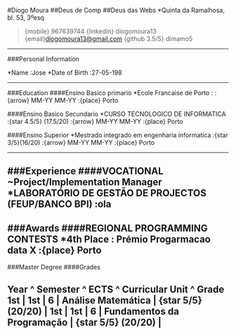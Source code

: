 #Diogo Moura
##Deus de Comp
##Deus das Webs
*Quinta da Ramalhosa, bl. 53, 3ºesq
>{mobile} 967639744
>{linkedin} diogomoura13
>{email}diogomoura13@gmail.com
>{github 3.5/5} dimamo5

------

###Personal Information

*Name
:Jose
*Date of Birth
:27\-05\-198

------

###Education
####Ensino Basico primario
*Ecole Francaise de Porto
:
:{arrow} MM\-YY MM\-YY
:{place} Porto

####Ensino Basico Secundario
*CURSO TECNOLOGICO DE INFORMATICA
:{star 4.5/5} (17.5\/20)
:{arrow} MM\-YY MM\-YY
:{place} Porto

####Ensino Superior
*Mestrado integrado em engenharia informatica
:{star 3/5}(16\/20)
:{arrow} MM\-YY MM\-YY
:{place} Porto

------

###Experience
####VOCATIONAL
~Project\/Implementation Manager
*LABORATÓRIO DE GESTÃO DE PROJECTOS (FEUP\/BANCO BPI)
:ola
------

###Awards
####REGIONAL PROGRAMMING CONTESTS
*4th Place
: Prémio Progarmacao data X
:{place} Porto
 ------
###Master Degree
####Grades

Year ^ Semester ^ ECTS ^ Curricular Unit ^ Grade
1st | 1st | 6 | Análise Matemática | {star 5/5} (20\/20) |
1st | 1st | 6 | Fundamentos da Programação | {star 5/5} (20\/20) |
------
